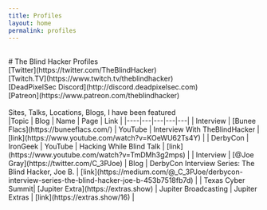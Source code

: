 ```yaml
---
title: Profiles
layout: home
permalink: profiles
---
```

<br />
# The Blind Hacker Profiles
<br />
[Twitter](https://twitter.com/TheBlindHacker)<br />
[Twitch.TV](https://www.twitch.tv/theblindhacker)<br />
[DeadPixelSec Discord](http://discord.deadpixelsec.com)<br />
[Patreon](https://www.patreon.com/theblindhacker)<br />
<br />
Sites, Talks, Locations, Blogs, I have been featured 
<br />
|Topic  | Blog  | Name  |  Page  | Link   |
|----|---|---|---|---|
| Interview  | [Bunee Flacs](https://buneeflacs.com/) | YouTube  | Interview With TheBlindHacker   |  [link](https://www.youtube.com/watch?v=KOeWU62Ts4Y)  |
| DerbyCon   | IronGeek | YouTube  | Hacking While Blind Talk  | [link](https://www.youtube.com/watch?v=TmDMh3g2mps)  | 
| Interview | [@Joe Gray](https://twitter.com/C_3PJoe) | Blog | DerbyCon Interview Series: The Blind Hacker, Joe B. | [link](https://medium.com/@_C_3PJoe/derbycon-interview-series-the-blind-hacker-joe-b-453b7518fb7d) |
| Texas Cyber Summit| [Jupiter Extra](https://extras.show) | Jupiter Broadcasting | Jupiter Extras | [link](https://extras.show/16) |


